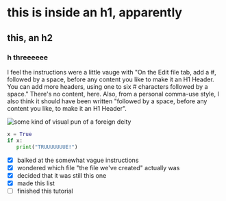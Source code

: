 # this is inside an h1, apparently
## this, an h2
### h threeeeee

I feel the instructions were a little vauge with "On the Edit file tab, add a #, followed by a space, before any content you like to make it an H1 Header. You can add more headers, using one to six # characters followed by a space." There's no content, here.
Also, from a personal comma-use style, I also think it should have been written "followed by a space, before any content you like, to make it an H1 Header".

![some kind of visual pun of a foreign deity](https://octodex.github.com/images/yaktocat.png)

``` python
x = True
if x:
   print("TRUUUUUUUE!")
```

- [X] balked at the somewhat vague instructions
- [X] wondered which file "the file we've created" actually was
- [X] decided that it was still this one
- [X] made this list
- [ ] finished this tutorial
